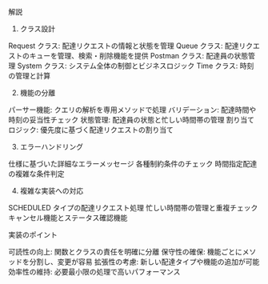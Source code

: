 解説

1. クラス設計

Request クラス: 配達リクエストの情報と状態を管理
Queue クラス: 配達リクエストのキューを管理、検索・削除機能を提供
Postman クラス: 配達員の状態管理
System クラス: システム全体の制御とビジネスロジック
Time クラス: 時刻の管理と計算

2. 機能の分離

パーサー機能: クエリの解析を専用メソッドで処理
バリデーション: 配達時間や時刻の妥当性チェック
状態管理: 配達員の状態と忙しい時間帯の管理
割り当てロジック: 優先度に基づく配達リクエストの割り当て

3. エラーハンドリング

仕様に基づいた詳細なエラーメッセージ
各種制約条件のチェック
時間指定配達の複雑な条件判定

4. 複雑な実装への対応

SCHEDULED タイプの配達リクエスト処理
忙しい時間帯の管理と重複チェック
キャンセル機能とステータス確認機能

実装のポイント

可読性の向上: 関数とクラスの責任を明確に分離
保守性の確保: 機能ごとにメソッドを分割し、変更が容易
拡張性の考慮: 新しい配達タイプや機能の追加が可能
効率性の維持: 必要最小限の処理で高いパフォーマンス